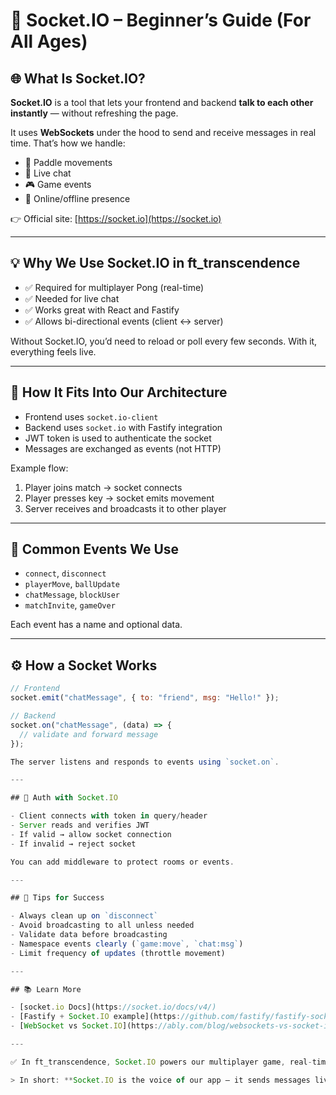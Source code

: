 # 📡 Socket.IO – Beginner’s Guide (For All Ages)

## 🌐 What Is Socket.IO?

**Socket.IO** is a tool that lets your frontend and backend **talk to each other instantly** — without refreshing the page.

It uses **WebSockets** under the hood to send and receive messages in real time. That’s how we handle:
- 🏓 Paddle movements
- 💬 Live chat
- 🎮 Game events
- 👤 Online/offline presence

👉 Official site: [https://socket.io](https://socket.io)

---

## 💡 Why We Use Socket.IO in ft_transcendence

- ✅ Required for multiplayer Pong (real-time)
- ✅ Needed for live chat
- ✅ Works great with React and Fastify
- ✅ Allows bi-directional events (client ↔ server)

Without Socket.IO, you’d need to reload or poll every few seconds. With it, everything feels live.

---

## 🧩 How It Fits Into Our Architecture

- Frontend uses `socket.io-client`
- Backend uses `socket.io` with Fastify integration
- JWT token is used to authenticate the socket
- Messages are exchanged as events (not HTTP)

Example flow:
1. Player joins match → socket connects
2. Player presses key → socket emits movement
3. Server receives and broadcasts it to other player

---

## 🔁 Common Events We Use

- `connect`, `disconnect`
- `playerMove`, `ballUpdate`
- `chatMessage`, `blockUser`
- `matchInvite`, `gameOver`

Each event has a name and optional data.

---

## ⚙️ How a Socket Works

```js
// Frontend
socket.emit("chatMessage", { to: "friend", msg: "Hello!" });

// Backend
socket.on("chatMessage", (data) => {
  // validate and forward message
});

The server listens and responds to events using `socket.on`.

---

## 🔐 Auth with Socket.IO

- Client connects with token in query/header  
- Server reads and verifies JWT  
- If valid → allow socket connection  
- If invalid → reject socket  

You can add middleware to protect rooms or events.

---

## 🧪 Tips for Success

- Always clean up on `disconnect`  
- Avoid broadcasting to all unless needed  
- Validate data before broadcasting  
- Namespace events clearly (`game:move`, `chat:msg`)  
- Limit frequency of updates (throttle movement)  

---

## 📚 Learn More

- [socket.io Docs](https://socket.io/docs/v4/)  
- [Fastify + Socket.IO example](https://github.com/fastify/fastify-socket.io)  
- [WebSocket vs Socket.IO](https://ably.com/blog/websockets-vs-socket-io)  

---

✅ In ft_transcendence, Socket.IO powers our multiplayer game, real-time chat, and matchmaking. It connects everyone instantly.

> In short: **Socket.IO is the voice of our app — it sends messages live, fast, and in both directions.**
